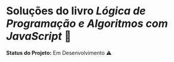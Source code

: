 # Soluções do livro *Lógica de Programação e Algoritmos com JavaScript* 💙
**Status do Projeto:** Em Desenvolvimento ⚠️


